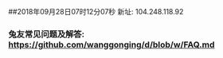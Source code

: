 ##2018年09月28日07时12分07秒 新址: 104.248.118.92
### 兔友常见问题及解答: https://github.com/wanggonging/d/blob/w/FAQ.md

